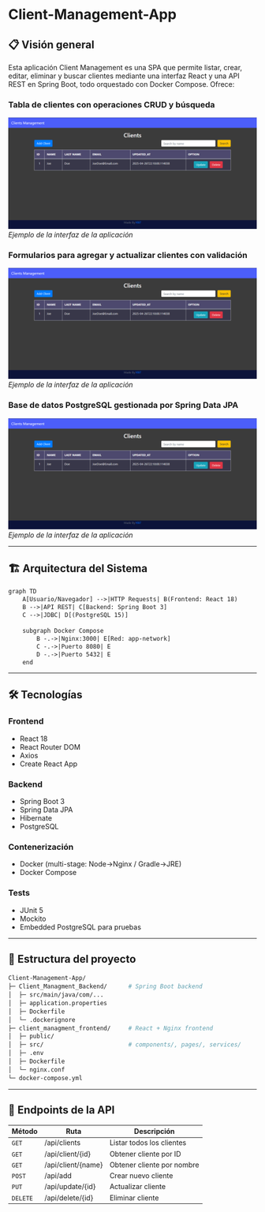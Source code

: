 # Client-Management-App


## 📋 Visión general
Esta aplicación Client Management es una SPA que permite listar, crear, editar, eliminar y buscar clientes mediante una interfaz React y una API REST en Spring Boot, todo orquestado con Docker Compose. Ofrece:

### Tabla de clientes con operaciones CRUD y búsqueda

![Captura de pantalla de la aplicación](/assets/images/List_Page.png)
*Ejemplo de la interfaz de la aplicación*

### Formularios para agregar y actualizar clientes con validación

![Captura de pantalla de la aplicación](/assets/images/List_Page.png)
*Ejemplo de la interfaz de la aplicación*

### Base de datos PostgreSQL gestionada por Spring Data JPA

![Captura de pantalla de la aplicación](/assets/images/List_Page.png)
*Ejemplo de la interfaz de la aplicación*

---

## 🏗️ Arquitectura del Sistema

```mermaid
graph TD
    A[Usuario/Navegador] -->|HTTP Requests| B(Frontend: React 18)
    B -->|API REST| C[Backend: Spring Boot 3]
    C -->|JDBC| D[(PostgreSQL 15)]
    
    subgraph Docker Compose
        B -.->|Nginx:3000| E[Red: app-network]
        C -.->|Puerto 8080| E
        D -.->|Puerto 5432| E
    end
```

--- 

## 🛠 Tecnologías

### Frontend
- React 18
- React Router DOM
- Axios
- Create React App

### Backend
- Spring Boot 3
- Spring Data JPA
- Hibernate
- PostgreSQL

### Contenerización
- Docker (multi-stage: Node→Nginx / Gradle→JRE)
- Docker Compose

### Tests
- JUnit 5
- Mockito
- Embedded PostgreSQL para pruebas

--- 
## 📁 Estructura del proyecto

```bash
Client-Management-App/
├─ Client_Managment_Backend/      # Spring Boot backend  
│  ├─ src/main/java/com/...  
│  ├─ application.properties  
│  ├─ Dockerfile                  
│  └─ .dockerignore  
├─ client_managment_frontend/     # React + Nginx frontend  
│  ├─ public/  
│  ├─ src/                        # components/, pages/, services/  
│  ├─ .env                        
│  ├─ Dockerfile                  
│  └─ nginx.conf                  
└─ docker-compose.yml             
```

---

## 🚪 Endpoints de la API

| **Método** | **Ruta** | **Descripción** |
|-----|-----------------|-----------------|
| `GET` | /api/clients | Listar todos los clientes |
| `GET` | /api/client/{id} | Obtener cliente por ID |
| `GET` | /api/client/{name} | Obtener cliente por nombre |
| `POST` | /api/add | Crear nuevo cliente |
| `PUT` | /api/update/{id} | Actualizar cliente |
| `DELETE` | /api/delete/{id} | Eliminar cliente |
